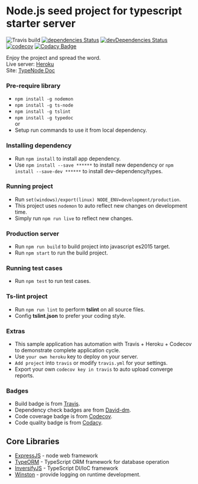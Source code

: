 # Node.js seed project for typescript starter server


![Travis build](https://travis-ci.org/kunjan343/TypeNode.svg?branch=master)
[![dependencies Status](https://david-dm.org/kunjan343/TypeNode/status.svg)](https://david-dm.org/kunjan343/TypeNode)
[![devDependencies Status](https://david-dm.org/kunjan343/TypeNode/dev-status.svg)](https://david-dm.org/kunjan343/TypeNode?type=dev)
[![codecov](https://codecov.io/gh/kunjan343/TypeNode/branch/master/graph/badge.svg)](https://codecov.io/gh/kunjan343/TypeNode)
[![Codacy Badge](https://api.codacy.com/project/badge/Grade/5cc09f96eff140469a9814204190bbac)](https://www.codacy.com/app/kunjan343/TypeNode?utm_source=github.com&amp;utm_medium=referral&amp;utm_content=kunjan343/TypeNode&amp;utm_campaign=Badge_Grade)

Enjoy the project and spread the word.<br>
Live server: [Heroku](https://typenode.herokuapp.com/)<br>
Site: [TypeNode Doc](https://kunjan343.github.io/TypeNode/)

### Pre-require library
- `npm install -g nodemon`
- `npm install -g ts-node`
- `npm install -g tslint`
- `npm install -g typedoc` <br>
or 
- Setup run commands to use it from local dependency.

### Installing dependency
- Run `npm install` to install app dependency.
- Use `npm install --save ******` to install new dependency or `npm install --save-dev ******` to install dev-dependency/types.

### Running project
- Run `set(windows)/export(linux) NODE_ENV=development/production`.
- This project uses `nodemon` to auto reflect new changes on development time.
- Simply run `npm run live` to reflect new changes.

### Production server
- Run `npm run build` to build project into javascript es2015 target.
- Run `npm start` to run the build project.

### Running test cases
- Run `npm test` to run test cases.

### Ts-lint project
- Run `npm run lint` to perform **tslint** on all source files.
- Config **tslint.json** to prefer your coding style.

### Extras
- This sample application has automation with Travis + Heroku + Codecov to demonstrate complete application cycle.
- Use `your own heroku` key to deploy on your server.
- `Add project` into `travis` or modify `travis.yml` for your settings.
- Export your own `codecov key in travis` to auto upload converge reports.

### Badges
- Build badge is from [Travis](https://travis-ci.org).
- Dependency check badges are from [David-dm](https://david-dm.org).
- Code coverage badge is from [Codecov](https://codecov.io).
- Code quality badge is from [Codacy](https://app.codacy.com).

## Core Libraries
- [ExpressJS](http://expressjs.com/) - node web framework
- [TypeORM](https://github.com/typeorm/typeorm) - TypeScript ORM framework for database operation
- [InversifyJS](https://github.com/inversify/InversifyJS) - TypeScript DI/IoC framework
- [Winston](https://github.com/winstonjs/winston) - provide logging on runtime development.
